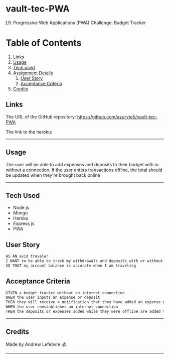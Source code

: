 # vault-tec-PWA
19. Progressive Web Applications (PWA) Challenge: Budget Tracker

# Table of Contents
1. [Links](#links)
1. [Usage](#usage)
1. [Tech used](#tech-used)
1. [Assignment Details](#assignment-details)
    1. [User Story](#user-story)
    1. [Acceptance Criteria](#acceptance-criteria)
1. [Credits](#credits)

## Links
The URL of the GitHub repository: https://github.com/azuryte5/vault-tec-PWA

The link to the heroku:

-----
## Usage
The user will be able to add expenses and deposits to their budget with or without a connection. If the user enters transactions offline, the total should be updated when they're brought back online

-----
## Tech Used 
- Node js
- Mongo
- Heroku
- Express js
- PWA


## User Story

```md
AS AN avid traveler
I WANT to be able to track my withdrawals and deposits with or without a data/internet connection
SO THAT my account balance is accurate when I am traveling 
```

## Acceptance Criteria
```md
GIVEN a budget tracker without an internet connection
WHEN the user inputs an expense or deposit
THEN they will receive a notification that they have added an expense or deposit
WHEN the user reestablishes an internet connection
THEN the deposits or expenses added while they were offline are added to their transaction history and their totals are updated
```

----
## Credits
Made by Andrew Lefebvre 💰

-----
